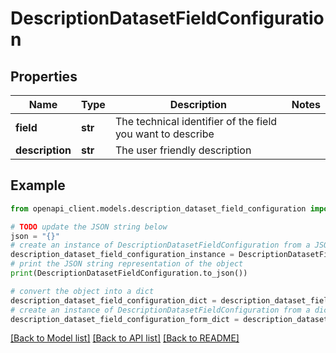 # DescriptionDatasetFieldConfiguration


## Properties

Name | Type | Description | Notes
------------ | ------------- | ------------- | -------------
**field** | **str** | The technical identifier of the field you want to describe | 
**description** | **str** | The user friendly description | 

## Example

```python
from openapi_client.models.description_dataset_field_configuration import DescriptionDatasetFieldConfiguration

# TODO update the JSON string below
json = "{}"
# create an instance of DescriptionDatasetFieldConfiguration from a JSON string
description_dataset_field_configuration_instance = DescriptionDatasetFieldConfiguration.from_json(json)
# print the JSON string representation of the object
print(DescriptionDatasetFieldConfiguration.to_json())

# convert the object into a dict
description_dataset_field_configuration_dict = description_dataset_field_configuration_instance.to_dict()
# create an instance of DescriptionDatasetFieldConfiguration from a dict
description_dataset_field_configuration_form_dict = description_dataset_field_configuration.from_dict(description_dataset_field_configuration_dict)
```
[[Back to Model list]](../README.md#documentation-for-models) [[Back to API list]](../README.md#documentation-for-api-endpoints) [[Back to README]](../README.md)


